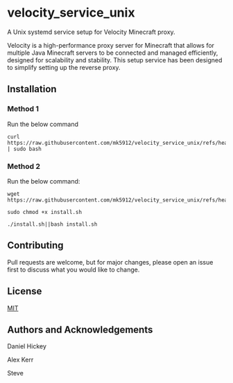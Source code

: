 # velocity_service_unix
A Unix systemd service setup for Velocity Minecraft proxy.

Velocity is a high-performance proxy server for Minecraft that allows for multiple Java Minecraft servers to be connected and managed 
efficiently, designed for scalability and stability. This setup service has been designed to simplify setting up the reverse proxy.


## Installation

### Method 1
Run the below command

   ```
   curl https://raw.githubusercontent.com/mk5912/velocity_service_unix/refs/heads/main/scripts/install.sh | sudo bash
   ```
  

### Method 2
Run the below command:   

   ``` 
   wget https://raw.githubusercontent.com/mk5912/velocity_service_unix/refs/heads/main/scripts/install.sh
   
   sudo chmod +x install.sh
   
   ./install.sh||bash install.sh
  ```

  
## Contributing

Pull requests are welcome, but for major changes, please open an issue first to discuss what you would like to change.


## License
[MIT](https://github.com/mk5912/velocity_service_unix/blob/main/LICENSE.txt)



## Authors and Acknowledgements
Daniel Hickey

Alex Kerr

Steve
